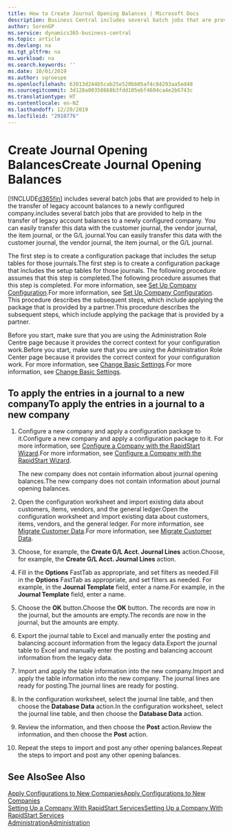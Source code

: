 ```yaml
---
title: How to Create Journal Opening Balances | Microsoft Docs
description: Business Central includes several batch jobs that are provided to help in the transfer of legacy account balances to a newly configured company. You can easily transfer this data with journals postings.
author: SorenGP
ms.service: dynamics365-business-central
ms.topic: article
ms.devlang: na
ms.tgt_pltfrm: na
ms.workload: na
ms.search.keywords: ''
ms.date: 10/01/2019
ms.author: sgroespe
ms.openlocfilehash: 63013d244b5cab25e520bb05af4c84293aa5ed48
ms.sourcegitcommit: 3d128a00358668b3fdd105ebf4604ca4e2b6743c
ms.translationtype: HT
ms.contentlocale: en-NZ
ms.lasthandoff: 12/20/2019
ms.locfileid: "2910776"
---
```

# <a name="create-journal-opening-balances"></a><span data-ttu-id="035e1-104">Create Journal Opening Balances</span><span class="sxs-lookup"><span data-stu-id="035e1-104">Create Journal Opening Balances</span></span>
[!INCLUDE[d365fin](includes/d365fin_md.md)] <span data-ttu-id="035e1-105">includes several batch jobs that are provided to help in the transfer of legacy account balances to a newly configured company.</span><span class="sxs-lookup"><span data-stu-id="035e1-105">includes several batch jobs that are provided to help in the transfer of legacy account balances to a newly configured company.</span></span> <span data-ttu-id="035e1-106">You can easily transfer this data with the customer journal, the vendor journal, the item journal, or the G/L journal.</span><span class="sxs-lookup"><span data-stu-id="035e1-106">You can easily transfer this data with the customer journal, the vendor journal, the item journal, or the G/L journal.</span></span>

<span data-ttu-id="035e1-107">The first step is to create a configuration package that includes the setup tables for those journals.</span><span class="sxs-lookup"><span data-stu-id="035e1-107">The first step is to create a configuration package that includes the setup tables for those journals.</span></span> <span data-ttu-id="035e1-108">The following procedure assumes that this step is completed.</span><span class="sxs-lookup"><span data-stu-id="035e1-108">The following procedure assumes that this step is completed.</span></span> <span data-ttu-id="035e1-109">For more information, see [Set Up Company Configuration](admin-set-up-company-configuration.md).</span><span class="sxs-lookup"><span data-stu-id="035e1-109">For more information, see [Set Up Company Configuration](admin-set-up-company-configuration.md).</span></span> <span data-ttu-id="035e1-110">This procedure describes the subsequent steps, which include applying the package that is provided by a partner.</span><span class="sxs-lookup"><span data-stu-id="035e1-110">This procedure describes the subsequent steps, which include applying the package that is provided by a partner.</span></span>  

<span data-ttu-id="035e1-111">Before you start, make sure that you are using the Administration Role Centre page because it provides the correct context for your configuration work.</span><span class="sxs-lookup"><span data-stu-id="035e1-111">Before you start, make sure that you are using the Administration Role Center page because it provides the correct context for your configuration work.</span></span> <span data-ttu-id="035e1-112">For more information, see [Change Basic Settings](ui-change-basic-settings.md).</span><span class="sxs-lookup"><span data-stu-id="035e1-112">For more information, see [Change Basic Settings](ui-change-basic-settings.md).</span></span>

## <a name="to-apply-the-entries-in-a-journal-to-a-new-company"></a><span data-ttu-id="035e1-113">To apply the entries in a journal to a new company</span><span class="sxs-lookup"><span data-stu-id="035e1-113">To apply the entries in a journal to a new company</span></span>  
1. <span data-ttu-id="035e1-114">Configure a new company and apply a configuration package to it.</span><span class="sxs-lookup"><span data-stu-id="035e1-114">Configure a new company and apply a configuration package to it.</span></span> <span data-ttu-id="035e1-115">For more information, see [Configure a Company with the RapidStart Wizard](admin-how-to-configure-a-company-with-the-rapidstart-wizard.md).</span><span class="sxs-lookup"><span data-stu-id="035e1-115">For more information, see [Configure a Company with the RapidStart Wizard](admin-how-to-configure-a-company-with-the-rapidstart-wizard.md).</span></span>  

    <span data-ttu-id="035e1-116">The new company does not contain information about journal opening balances.</span><span class="sxs-lookup"><span data-stu-id="035e1-116">The new company does not contain information about journal opening balances.</span></span>  

2. <span data-ttu-id="035e1-117">Open the configuration worksheet and import existing data about customers, items, vendors, and the general ledger.</span><span class="sxs-lookup"><span data-stu-id="035e1-117">Open the configuration worksheet and import existing data about customers, items, vendors, and the general ledger.</span></span> <span data-ttu-id="035e1-118">For more information, see [Migrate Customer Data](admin-migrate-customer-data.md).</span><span class="sxs-lookup"><span data-stu-id="035e1-118">For more information, see [Migrate Customer Data](admin-migrate-customer-data.md).</span></span>  
3. <span data-ttu-id="035e1-119">Choose, for example, the **Create G/L Acct. Journal Lines** action.</span><span class="sxs-lookup"><span data-stu-id="035e1-119">Choose, for example, the **Create G/L Acct. Journal Lines** action.</span></span>  
4. <span data-ttu-id="035e1-120">Fill in the **Options** FastTab as appropriate, and set filters as needed.</span><span class="sxs-lookup"><span data-stu-id="035e1-120">Fill in the **Options** FastTab as appropriate, and set filters as needed.</span></span> <span data-ttu-id="035e1-121">For example, in the **Journal Template** field, enter a name.</span><span class="sxs-lookup"><span data-stu-id="035e1-121">For example, in the **Journal Template** field, enter a name.</span></span>  
5. <span data-ttu-id="035e1-122">Choose the **OK** button.</span><span class="sxs-lookup"><span data-stu-id="035e1-122">Choose the **OK** button.</span></span> <span data-ttu-id="035e1-123">The records are now in the journal, but the amounts are empty.</span><span class="sxs-lookup"><span data-stu-id="035e1-123">The records are now in the journal, but the amounts are empty.</span></span>  
6. <span data-ttu-id="035e1-124">Export the journal table to Excel and manually enter the posting and balancing account information from the legacy data.</span><span class="sxs-lookup"><span data-stu-id="035e1-124">Export the journal table to Excel and manually enter the posting and balancing account information from the legacy data.</span></span>
7. <span data-ttu-id="035e1-125">Import and apply the table information into the new company.</span><span class="sxs-lookup"><span data-stu-id="035e1-125">Import and apply the table information into the new company.</span></span> <span data-ttu-id="035e1-126">The journal lines are ready for posting.</span><span class="sxs-lookup"><span data-stu-id="035e1-126">The journal lines are ready for posting.</span></span>  
8. <span data-ttu-id="035e1-127">In the configuration worksheet, select the journal line table, and then choose the **Database Data** action.</span><span class="sxs-lookup"><span data-stu-id="035e1-127">In the configuration worksheet, select the journal line table, and then choose the **Database Data** action.</span></span>  
9. <span data-ttu-id="035e1-128">Review the information, and then choose the **Post** action.</span><span class="sxs-lookup"><span data-stu-id="035e1-128">Review the information, and then choose the **Post** action.</span></span>  
10. <span data-ttu-id="035e1-129">Repeat the steps to import and post any other opening balances.</span><span class="sxs-lookup"><span data-stu-id="035e1-129">Repeat the steps to import and post any other opening balances.</span></span>  

## <a name="see-also"></a><span data-ttu-id="035e1-130">See Also</span><span class="sxs-lookup"><span data-stu-id="035e1-130">See Also</span></span>  
[<span data-ttu-id="035e1-131">Apply Configurations to New Companies</span><span class="sxs-lookup"><span data-stu-id="035e1-131">Apply Configurations to New Companies</span></span>](admin-apply-configuration-to-new-companies.md)  
[<span data-ttu-id="035e1-132">Setting Up a Company With RapidStart Services</span><span class="sxs-lookup"><span data-stu-id="035e1-132">Setting Up a Company With RapidStart Services</span></span>](admin-set-up-a-company-with-rapidstart.md)  
[<span data-ttu-id="035e1-133">Administration</span><span class="sxs-lookup"><span data-stu-id="035e1-133">Administration</span></span>](admin-setup-and-administration.md)

